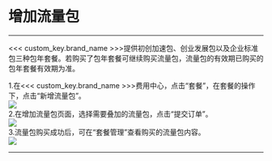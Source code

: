 # 增加流量包
---

<<< custom_key.brand_name >>>提供初创加速包、创业发展包以及企业标准包三种包年套餐。若购买了包年套餐可继续购买流量包，流量包的有效期已购买的包年套餐有效期为准。


1.在<<< custom_key.brand_name >>>费用中心，点击“套餐”，在套餐的操作下，点击“新增流量包”。<br />![](../../../img/10.price_6.png)<br />2.在增加流量包页面，选择需要叠加的流量包，点击“提交订单”。<br />![](../../../img/16.extrpackage_upgrade_2.png)<br />3.流量包购买成功后，可在“套餐管理”查看购买的流量包内容。<br />![](../../../img/10.price_6.png)


---


